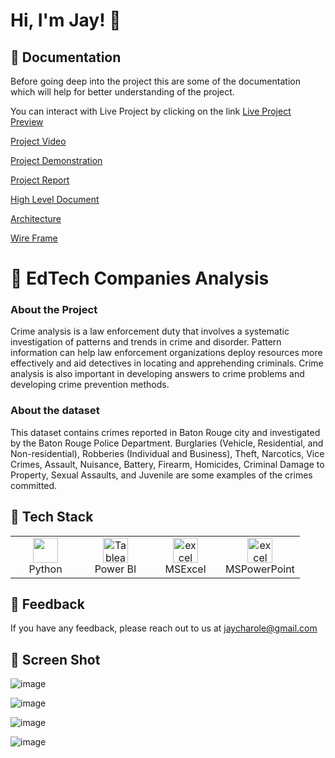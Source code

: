# Hi, I'm Jay! 👋

## 🚀 Documentation

Before going deep into the project this are some of the documentation which will help for better understanding of the project. 

You can interact with Live Project by clicking on the link [Live Project Preview](https://linktodocumentation) 

[Project Video](https://linktodocumentation)

[Project Demonstration](https://linktodocumentation)

[Project Report](https://github.com/Jaycharole/Crime-Analysis/blob/main/Documentations/City%20Crime%20Report.pdf)

[High Level Document](https://github.com/Jaycharole/Crime-Analysis/blob/main/Documentations/City%20Crime%20-%20High%20Level%20Document%20(HLD).pdf)

[Architecture](https://github.com/Jaycharole/Crime-Analysis/blob/main/Documentations/City%20Crime%20Analysis%20-%20Architecture.pdf)

[Wire Frame](https://github.com/Jaycharole/Crime-Analysis/blob/main/Documentations/City%20Crime%20Wireframe.pdf)

# 🚀 EdTech Companies Analysis

### About the Project

Crime analysis is a law enforcement duty that involves a systematic investigation of patterns and trends in crime and disorder. Pattern information can help law enforcement organizations deploy resources more effectively and aid detectives in locating and apprehending criminals. Crime analysis is also important in developing answers to crime problems and developing crime prevention methods.

### About the dataset

This dataset contains crimes reported in Baton Rouge city and investigated by the Baton Rouge Police Department. Burglaries (Vehicle, Residential, and Non-residential), Robberies (Individual and Business), Theft, Narcotics, Vice Crimes, Assault, Nuisance, Battery, Firearm, Homicides, Criminal Damage to Property, Sexual Assaults, and Juvenile are some examples of the crimes committed.

## 🚀 Tech Stack

<table align="center">
  <tr>
    <td align="center" width="96">
     <a href="#" target="_blank">
      <img loading="lazy" src="https://www.python.org/static/community_logos/python-logo-master-v3-TM.png" width="40" height="40"/> 
    </a>
    <br/>Python
   </td>
   <td align="center" width="96">
      <a href="#">
        <a href="https://www.python.org" target="_blank"> <img loading="lazy" src="https://static.wikia.nocookie.net/logopedia/images/8/8c/Kisspng-power-bi-business-intelligence-microsoft-azure-mic-office-365-d-nieuwe-cloud-omgeving-dynamics-on-5be7b365088c80.991032501541911397035.png/revision/latest/scale-to-width-down/1504?cb=20200213050332" alt="Tableau" width="40" height="40"/>
      </a>
      <br>Power BI
    </td>
   <td align="center" width="96">
    <a href="#" target="_blank"> 
     <img loading="lazy" src="https://webobjects2.cdw.com/is/image/CDW/5300125?$product-main$" alt="excel" width="40" height="40"/>
    </a>
    <br/>MSExcel
   </td>
   <td align="center" width="96">
      <a href="#">
        <a href="https://www.python.org" target="_blank"> <img loading="lazy" src="https://i.pcmag.com/imagery/reviews/00InVWTsLrQWxxCpsQMKFcl-5.1569482071.fit_scale.size_760x427.jpg" alt="excel" width="40" height="40"/>
      </a>
      <br>MSPowerPoint
    </td>
  </tr>
</table>



## 🚀 Feedback

If you have any feedback, please reach out to us at jaycharole@gmail.com

## 🚀 Screen Shot

![image](https://user-images.githubusercontent.com/49811782/172941380-2920ae8a-d3a3-4701-8a60-b5b909aeaada.png)

![image](https://user-images.githubusercontent.com/49811782/172941482-cbc874d2-c75f-41f0-a5d7-45b1923c062c.png)

![image](https://user-images.githubusercontent.com/49811782/172941596-1e2f2c76-01b3-4c06-9b42-81c0c1477988.png)

![image](https://user-images.githubusercontent.com/49811782/172941654-ae74eb00-08ac-47cc-9c4a-a5a6d27d7e56.png)


